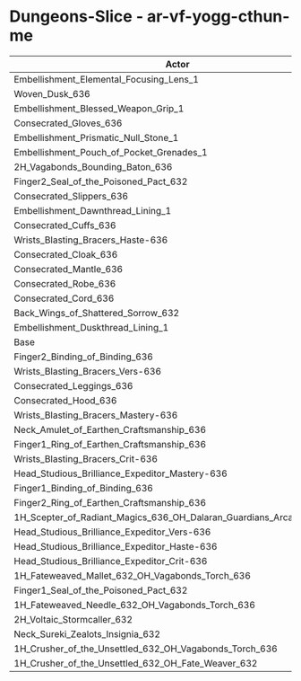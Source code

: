 # Dungeons-Slice - ar-vf-yogg-cthun-me
| Actor | DPS | Increase |
|---|:---:|:---:|
|Embellishment_Elemental_Focusing_Lens_1|1167330|0.50%|
|Woven_Dusk_636|1165310|0.33%|
|Embellishment_Blessed_Weapon_Grip_1|1165190|0.32%|
|Consecrated_Gloves_636|1164504|0.26%|
|Embellishment_Prismatic_Null_Stone_1|1164488|0.26%|
|Embellishment_Pouch_of_Pocket_Grenades_1|1164469|0.26%|
|2H_Vagabonds_Bounding_Baton_636|1163792|0.20%|
|Finger2_Seal_of_the_Poisoned_Pact_632|1163792|0.20%|
|Consecrated_Slippers_636|1163625|0.18%|
|Embellishment_Dawnthread_Lining_1|1163208|0.15%|
|Consecrated_Cuffs_636|1163199|0.15%|
|Wrists_Blasting_Bracers_Haste-636|1163168|0.15%|
|Consecrated_Cloak_636|1162989|0.13%|
|Consecrated_Mantle_636|1162896|0.12%|
|Consecrated_Robe_636|1162561|0.09%|
|Consecrated_Cord_636|1162377|0.08%|
|Back_Wings_of_Shattered_Sorrow_632|1162336|0.07%|
|Embellishment_Duskthread_Lining_1|1162253|0.07%|
|Base|1161479|0.00%|
|Finger2_Binding_of_Binding_636|1160996|-0.04%|
|Wrists_Blasting_Bracers_Vers-636|1160981|-0.04%|
|Consecrated_Leggings_636|1160854|-0.05%|
|Consecrated_Hood_636|1160647|-0.07%|
|Wrists_Blasting_Bracers_Mastery-636|1160526|-0.08%|
|Neck_Amulet_of_Earthen_Craftsmanship_636|1160417|-0.09%|
|Finger1_Ring_of_Earthen_Craftsmanship_636|1160277|-0.10%|
|Wrists_Blasting_Bracers_Crit-636|1160256|-0.11%|
|Head_Studious_Brilliance_Expeditor_Mastery-636|1159978|-0.13%|
|Finger1_Binding_of_Binding_636|1159728|-0.15%|
|Finger2_Ring_of_Earthen_Craftsmanship_636|1159475|-0.17%|
|1H_Scepter_of_Radiant_Magics_636_OH_Dalaran_Guardians_Arcanotool_632|1157486|-0.34%|
|Head_Studious_Brilliance_Expeditor_Vers-636|1156705|-0.41%|
|Head_Studious_Brilliance_Expeditor_Haste-636|1156295|-0.45%|
|Head_Studious_Brilliance_Expeditor_Crit-636|1155721|-0.50%|
|1H_Fateweaved_Mallet_632_OH_Vagabonds_Torch_636|1149829|-1.00%|
|Finger1_Seal_of_the_Poisoned_Pact_632|1149533|-1.03%|
|1H_Fateweaved_Needle_632_OH_Vagabonds_Torch_636|1147397|-1.21%|
|2H_Voltaic_Stormcaller_632|1130828|-2.64%|
|Neck_Sureki_Zealots_Insignia_632|1118860|-3.67%|
|1H_Crusher_of_the_Unsettled_632_OH_Vagabonds_Torch_636|986470|-15.07%|
|1H_Crusher_of_the_Unsettled_632_OH_Fate_Weaver_632|982465|-15.41%|
